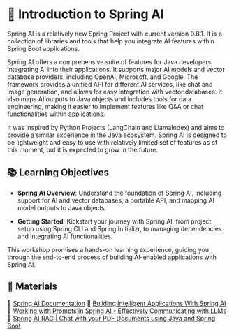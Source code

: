 # 🍃 Introduction to Spring AI

Spring AI is a relatively new Spring Project with current version 0.8.1. It is a collection of libraries and tools that
help you integrate AI features within Spring Boot applications.

Spring AI offers a comprehensive suite of features for Java developers integrating AI into their applications. It
supports major AI models and vector database providers, including OpenAI, Microsoft, and Google. The framework provides
a unified API for different AI services, like chat and image generation, and allows for easy integration with vector
databases. It also maps AI outputs to Java objects and includes tools for data engineering, making it easier to
implement features like Q&A or chat functionalities within applications.

It was inspired by Python Projects (LangChain and LlamaIndex) and aims to provide a similar experience in the Java
ecosystem. Spring AI is designed to be lightweight and easy to use with relatively limited set of features as of this
moment, but it is expected to grow in the future.

## 📚 Learning Objectives

- **Spring AI Overview**: Understand the foundation of Spring AI, including support for AI and vector databases, a
  portable API, and mapping AI model outputs to Java objects.

- **Getting Started**: Kickstart your journey with Spring AI, from project setup using Spring CLI and Spring Initializr,
  to managing dependencies and integrating AI functionalities.

This workshop promises a hands-on learning experience, guiding you through the end-to-end process of building AI-enabled
applications with Spring AI.

## 📌 Materials

🔗 [Spring AI Documentation](https://docs.spring.io/spring-ai/reference/)
🔗 [Building Intelligent Applications With Spring AI](https://youtu.be/x6KmUyPWy2Q)        
🔗 [Working with Prompts in Spring AI - Effectively Communicating with LLMs](https://youtu.be/ACpLp2KXqgE)    
🔗 [Spring AI RAG | Chat with your PDF Documents using Java and Spring Boot](https://www.youtube.com/watch?v=jClr5LtQFIQ)
